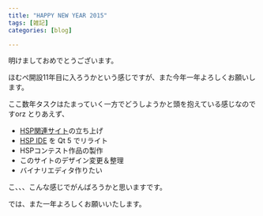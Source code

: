```yaml
---
title: "HAPPY NEW YEAR 2015"
tags: [雑記]
categories: [blog]

---
```


明けましておめでとうございます。

ほむぺ開設11年目に入ろうかという感じですが、また今年一年よろしくお願いします。

ここ数年タスクはたまっていく一方でどうしようかと頭を抱えている感じなのですorz とりあえず、

  * [HSP関連サイト][1]の立ち上げ
  * [HSP IDE][2] を Qt 5 でリライト
  * HSPコンテスト作品の製作
  * このサイトのデザイン変更＆整理
  * バイナリエディタ作りたい

 [1]: http://hsp-users.jp/
 [2]: https://github.com/sharkpp/hspide

こ、、、こんな感じでがんばろうかと思いますです。

では、また一年よろしくお願いいたします。